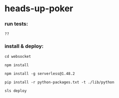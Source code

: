 # heads-up-poker

### run tests: 

`??`
### install & deploy:

`cd websocket`

`npm install`

`npm install -g serverless@1.48.2`

`pip install -r python-packages.txt -t ./lib/python`

`sls deploy`
